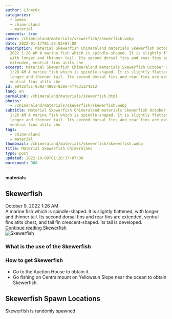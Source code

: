 ```yaml
---
author: L3n4r0x
categories:
  - games
  - chimeraland
  - material
comments: true
cover: /chimeraland/materials/skewerfish/skewerfish.webp
date: 2022-01-17T01:56:03+07:00
description: Material Skewerfish Chimeraland materials Skewerfish October 9,
  2022 1:26 AM A marine fish which is spindle-shaped. It is slightly flattened,
  with longer and thinner tail. Its second dorsal fins and rear fins are
  extended, ventral fins atits che
excerpt: Material Skewerfish Chimeraland materials Skewerfish October 9, 2022
  1:26 AM A marine fish which is spindle-shaped. It is slightly flattened, with
  longer and thinner tail. Its second dorsal fins and rear fins are extended,
  ventral fins atits che
id: e0425f51-9392-4888-830e-4f7631a74212
lang: en
permalink: /chimeraland/materials/skewerfish.html
photos:
  - /chimeraland/materials/skewerfish/skewerfish.webp
subtitle: Material Skewerfish Chimeraland materials Skewerfish October 9, 2022
  1:26 AM A marine fish which is spindle-shaped. It is slightly flattened, with
  longer and thinner tail. Its second dorsal fins and rear fins are extended,
  ventral fins atits che
tags:
  - chimeraland
  - material
thumbnail: /chimeraland/materials/skewerfish/skewerfish.webp
title: Material Skewerfish Chimeraland
type: post
updated: 2022-10-09T01:26:37+07:00
wordcount: 908
---
```


<link
  rel="stylesheet"
  href="https://rawcdn.githack.com/dimaslanjaka/Web-Manajemen/870a349/css/bootstrap-5-3-0-alpha3-wrapper.css"
/>
<section id="bootstrap-wrapper">
  <div data-bs-theme="dark">
    <div
      class="row g-0 border rounded overflow-hidden flex-md-row mb-4 shadow-sm position-relative bg-dark text-light"
    >
      <div class="col p-4 d-flex flex-column position-static">
        <strong class="d-inline-block mb-2 text-success">materials</strong>
        <h2 class="mb-0">Skewerfish</h2>
        <div class="mb-1 text-muted">October 9, 2022 1:26 AM</div>
        <div class="mb-2 border p-1">
          A marine fish which is spindle-shaped. It is slightly flattened, with
          longer and thinner tail. Its second dorsal fins and rear fins are
          extended, ventral fins atits chest, and tail fin crescent-shaped. its
          tail is developed.
        </div>
        <a
          href="/chimeraland/materials/skewerfish.html"
          class="stretched-link d-none text-primary"
          >Continue reading Skewerfish</a
        >
      </div>
      <div class="col-auto d-none d-md-block d-lg-block">
        <img
          src="https://www.webmanajemen.com/chimeraland/materials/skewerfish/skewerfish.webp"
          alt="Skewerfish"
        />
      </div>
    </div>
    <div class="row">
      <div class="col-lg-6 col-12 mb-2">
        <div class="card">
          <div class="card-body">
            <h3 class="card-title">What is the use of the Skewerfish</h3>
            <div class="card-text"><ul></ul></div>
          </div>
        </div>
      </div>
      <div class="col-lg-6 col-12 mb-2">
        <div class="card">
          <div class="card-body">
            <h3 class="card-title">How to get Skewerfish</h3>
            <div class="card-text">
              <ul>
                <li>Go to the Auction House to obtain it.</li>
                <li>
                  Go fishing on Centralmount on Yellowsun Slope near the ocean
                  to obtain Skewerfish.
                </li>
              </ul>
            </div>
          </div>
        </div>
      </div>
      <div class="col-12 mb-2">
        <h2>Skewerfish Spawn Locations</h2>
        <p>Skewerfish is randomly spawned</p>
      </div>
    </div>
  </div>
</section>